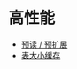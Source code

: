 # 高性能

- [预读 / 预扩展](./bulk-read-and-extend.md) <Badge type="tip" text="V11 / v1.1.1-" vertical="top" />
- [表大小缓存](./rel-size-cache.md) <Badge type="tip" text="V11 / v1.1.10-" vertical="top" />
